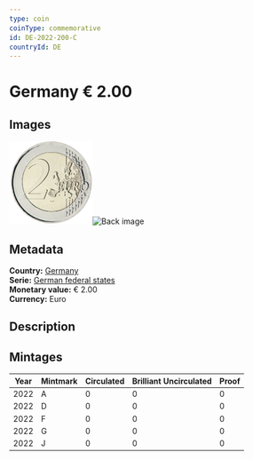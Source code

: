 ```yaml
---
type: coin
coinType: commemorative
id: DE-2022-200-C
countryId: DE
---
```


# Germany € 2.00

## Images

<img src="../../Images/common-2007-200.png" height="150" alt="Front image"><img src="Images/DE-2022-200-000.png" height="150" alt="Back image">

## Metadata

**Country:** [Germany](../../Countries/Germany/index.md)\
**Serie:** [German federal states](index.md)\
**Monetary value:** € 2.00\
**Currency:** Euro

## Description


## Mintages

| Year | Mintmark | Circulated | Brilliant Uncirculated | Proof |
| ---- | -------- | ---------- | ---------------------- | ----- |
| 2022 | A | 0| 0 | 0 |
| 2022 | D | 0| 0 | 0 |
| 2022 | F | 0| 0 | 0 |
| 2022 | G | 0| 0 | 0 |
| 2022 | J | 0| 0 | 0 |
